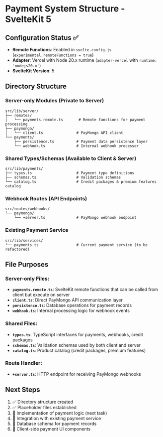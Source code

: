 # Payment System Structure - SvelteKit 5

## Configuration Status ✅

- **Remote Functions**: Enabled in `svelte.config.js` (`experimental.remoteFunctions = true`)
- **Adapter**: Vercel with Node 20.x runtime (`adapter-vercel` with `runtime: 'nodejs20.x'`)
- **SvelteKit Version**: 5

## Directory Structure

### Server-only Modules (Private to Server)

```
src/lib/server/
├── remotes/
│   └── payments.remote.ts       # Remote functions for payment processing
├── paymongo/
│   └── client.ts               # PayMongo API client
└── payments/
    ├── persistence.ts          # Payment data persistence layer
    └── webhook.ts              # Internal webhook processor
```

### Shared Types/Schemas (Available to Client & Server)

```
src/lib/payments/
├── types.ts                    # Payment type definitions
├── schemas.ts                  # Validation schemas
└── catalog.ts                  # Credit packages & premium features catalog
```

### Webhook Routes (API Endpoints)

```
src/routes/webhooks/
└── paymongo/
    └── +server.ts              # PayMongo webhook endpoint
```

### Existing Payment Service

```
src/lib/services/
└── payments.ts                 # Current payment service (to be refactored)
```

## File Purposes

### Server-only Files:

- **`payments.remote.ts`**: SvelteKit remote functions that can be called from client but execute on server
- **`client.ts`**: Direct PayMongo API communication layer
- **`persistence.ts`**: Database operations for payment records
- **`webhook.ts`**: Internal processing logic for webhook events

### Shared Files:

- **`types.ts`**: TypeScript interfaces for payments, webhooks, credit packages
- **`schemas.ts`**: Validation schemas used by both client and server
- **`catalog.ts`**: Product catalog (credit packages, premium features)

### Route Handler:

- **`+server.ts`**: HTTP endpoint for receiving PayMongo webhooks

## Next Steps

1. ✅ Directory structure created
2. ✅ Placeholder files established
3. 🔄 Implementation of payment logic (next task)
4. 🔄 Integration with existing payment service
5. 🔄 Database schema for payment records
6. 🔄 Client-side payment UI components
